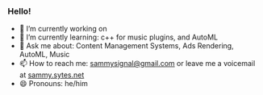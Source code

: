 ### Hello!

- 🔭 I’m currently working on 
- 🌱 I’m currently learning: c++ for music plugins, and AutoML
- 💬 Ask me about: Content Management Systems, Ads Rendering, AutoML, Music
- 📫 How to reach me: sammysignal@gmail.com or leave me a voicemail at [sammy.sytes.net](https://sammy.sytes.net/)
- 😄 Pronouns: he/him

<!--
**sammysignal/sammysignal** is a ✨ _special_ ✨ repository because its `README.md` (this file) appears on your GitHub profile.

Here are some ideas to get you started:

- 🔭 I’m currently working on ...
- 🌱 I’m currently learning ...
- 👯 I’m looking to collaborate on ...
- 🤔 I’m looking for help with ...
- 💬 Ask me about ...
- 📫 How to reach me: ...
- 😄 Pronouns: ...
- ⚡ Fun fact: ...
-->
